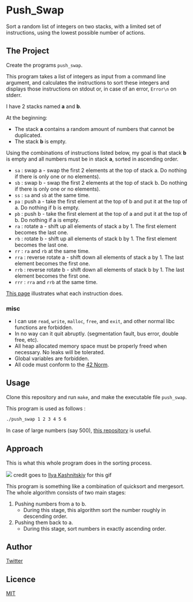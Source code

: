 # Push_Swap

Sort a random list of integers on two stacks, with a limited set of instructions, using the lowest possible number of actions.

## The Project

Create the programs `push_swap`.

This program takes a list of integers as input from a command line argument,
and calculates the instructions to sort these integers
and displays those instructions on stdout or, in case of an error,
`Error\n` on stderr.

I have 2 stacks named **a** and **b**.

At the beginning:
-  The stack **a** contains a random amount of numbers that cannot be duplicated.
-  The stack **b** is empty.

Using the combinations of instructions listed below,
my goal is that stack **b** is empty and all numbers must be in stack **a**,
sorted in ascending order.

- `sa` : swap a - swap the first 2 elements at the top of stack a.
  Do nothing if there is only one or no elements).
- `sb` : swap b - swap the first 2 elements at the top of stack b.
  Do nothing if there is only one or no elements).
- `ss` : `sa` and `sb` at the same time.
- `pa` : push a - take the first element at the top of b and put it at the top of a. Do nothing if b is empty.
- `pb` : push b - take the first element at the top of a and put it at the top of b. Do nothing if a is empty.
- `ra` : rotate a - shift up all elements of stack a by 1.
  The first element becomes the last one.
- `rb` : rotate b - shift up all elements of stack b by 1.
The first element becomes the last one.
- `rr` : `ra` and `rb` at the same time.
- `rra` : reverse rotate a - shift down all elements of stack a by 1.
  The last element becomes the first one.
- `rrb` : reverse rotate b - shift down all elements of stack b by 1.
  The last element becomes the first one.
- `rrr` : `rra` and `rrb` at the same time.

[This page](https://medium.com/@jamierobertdawson/push-swap-the-least-amount-of-moves-with-two-stacks-d1e76a71789a)
illustrates what each instruction does.

### misc
- I can use `read`, `write`, `malloc`, `free`, and `exit`,
  and other normal libc functions are forbidden.
- In no way can it quit abruptly.
  (segmentation fault, bus error, double free, etc).
- All heap allocated memory space must be properly freed when necessary.
  No leaks will be tolerated.
- Global variables are forbidden.
- All code must conform to the [42 Norm](https://github.com/42School/norminette).

## Usage

Clone this repository and run `make`, and make the executable file `push_swap`.

This program is used as follows :
```bash
./push_swap 1 2 3 4 5 6
```

In case of large numbers (say 500),
[this repository](https://github.com/nafuka11/push_swap_tester)
is useful.

## Approach

This is what this whole program does in the sorting process.

![](images/push_swap.gif)
credit goes to [Ilya Kashnitskiy](https://github.com/elijahkash/push_swap_gui) for this gif

This program is something like a combination of quicksort and mergesort.
The whole algorithm consists of two main stages:
1. Pushing numbers from a to b.
     - During this stage, this algorithm sort the number roughly in descending order.
2. Pushing them back to a.
     - During this stage, sort numbers in exactly ascending order.

## Author

[Twitter](https://twitter.com/t76_1205)

## Licence

[MIT](./LICENSE)